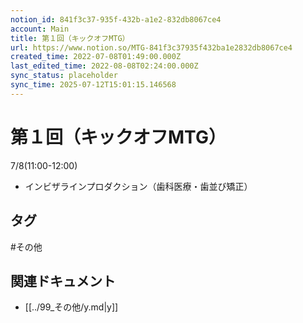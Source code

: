 ```yaml
---
notion_id: 841f3c37-935f-432b-a1e2-832db8067ce4
account: Main
title: 第１回（キックオフMTG）
url: https://www.notion.so/MTG-841f3c37935f432ba1e2832db8067ce4
created_time: 2022-07-08T01:49:00.000Z
last_edited_time: 2022-08-08T02:24:00.000Z
sync_status: placeholder
sync_time: 2025-07-12T15:01:15.146568
---
```

# 第１回（キックオフMTG）

7/8(11:00-12:00)
- インビザラインプロダクション（歯科医療・歯並び矯正）

## タグ

#その他 

## 関連ドキュメント

- [[../99_その他/y.md|y]]
